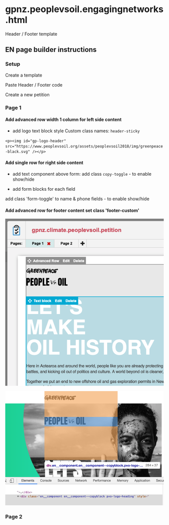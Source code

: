 # gpnz.peoplevsoil.engagingnetworks.html
Header / Footer template

## EN page builder instructions

### Setup

Create a template

Paste Header / Footer code

Create a new petition 

### Page 1

#### Add advanced row width 1 column for left side content

* add logo text block style Custom class names: `header-sticky`
 
 `<p><img id="gp-logo-header" src="https://www.peoplevsoil.org/assets/peoplevsoil2018/img/greenpeace-black.svg" /></p>`

#### Add single row for right side content

* add text component above form: add class `copy-toggle` - to enable show/hide
  
* add form blocks for each field 
  
add class 'form-toggle' to name & phone fields - to enable show/hide

#### Add advanced row for footer content set class 'footer-custom'

![Screen Shot advanced row 1](https://raw.githubusercontent.com/greenpeace/gpnz.peoplevsoil.engagingnetworks.html/master/Screen-Shot-advanced-row-1.png)

![Screen Shot PVO logo position](https://raw.githubusercontent.com/greenpeace/gpnz.peoplevsoil.engagingnetworks.html/master/Screen-Shot-PVO-logo-position.png)

### Page 2



